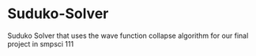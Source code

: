 # Suduko-Solver
Suduko Solver that uses the wave function collapse algorithm for our final project in smpsci 111
